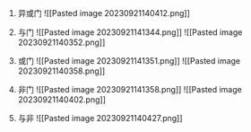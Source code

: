 1. 异或门
![[Pasted image 20230921140412.png]]

2. 与门
![[Pasted image 20230921141344.png]]
![[Pasted image 20230921140352.png]]

3. 或门
![[Pasted image 20230921141351.png]]
![[Pasted image 20230921140358.png]]
4. 非门
![[Pasted image 20230921141358.png]]
![[Pasted image 20230921140402.png]]

5. 与非
![[Pasted image 20230921140427.png]]
